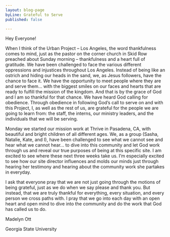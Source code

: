 ```yaml
---
layout: blog-page
byLine: Grateful to Serve
published: false

---
```

Hey Everyone!

When I think of the Urban Project – Los Angeles, the word thankfulness comes to mind, just as the pastor on the corner church in Skid Row preached about Sunday morning – thankfulness and a heart full of gratitude. We have been challenged to face the various different oppressions and injustices throughout Los Angeles. Instead of being like an ostrich and hiding our heads in the sand, we, as Jesus followers, have the chance to face it. We have the opportunity to meet people where they are and serve them... with the biggest smiles on our faces and hearts that are ready to fulfill the mission of the kingdom. And that is by the grace of God and I am so thankful for that chance. We have heard God calling for obedience. Through obedience in following God’s call to serve on and with this Project, I, as well as the rest of us, are grateful for the people we are going to learn from: the staff, the interns, our ministry leaders, and the individuals that we will be serving.

Monday we started our mission work at Thrive in Pasadena, CA, with beautiful and bright children of all different ages. We, as a group (Sasha, Natalie, Kate, and I), have been challenged to see what we cannot see and hear what we cannot hear... to dive into this community and let God work through us and reveal our true purposes of being at this specific site. I am excited to see where these next three weeks take us. I’m especially excited to see how our site director influences and molds our minds just through hearing her testimony and hearing about the community work she partakes in everyday.

I ask that everyone pray that we are not just going through the motions of being grateful, just as we do when we say please and thank you. But instead, that we are truly thankful for everything, every situation, and every person we cross paths with. I pray that we go into each day with an open heart and open mind to dive into the community and do the work that God has called us to do.

Madelyn Ott

Georgia State University